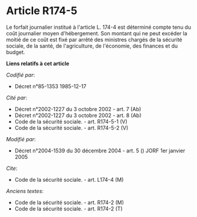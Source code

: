 # Article R174-5

Le forfait journalier institué à l'article L. 174-4 est déterminé compte tenu du coût journalier moyen d'hébergement. Son
montant qui ne peut excéder la moitié de ce coût est fixé par arrêté des ministres chargés de la sécurité sociale, de la
santé, de l'agriculture, de l'économie, des finances et du budget.

**Liens relatifs à cet article**

_Codifié par_:

  - Décret n°85-1353 1985-12-17

_Cité par_:

  - Décret n°2002-1227 du 3 octobre 2002 - art. 7 (Ab)
  - Décret n°2002-1227 du 3 octobre 2002 - art. 8 (Ab)
  - Code de la sécurité sociale. - art. R174-5-1 (V)
  - Code de la sécurité sociale. - art. R174-5-2 (V)

_Modifié par_:

  - Décret n°2004-1539 du 30 décembre 2004 - art. 5 () JORF 1er janvier 2005

_Cite_:

  - Code de la sécurité sociale. - art. L174-4 (M)

_Anciens textes_:

  - Code de la sécurité sociale. - art. R174-2 (M)
  - Code de la sécurité sociale. - art. R174-2 (T)
